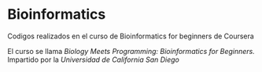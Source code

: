# Bioinformatics
Codigos realizados en el curso de Bioinformatics for beginners de Coursera 

El curso se llama *Biology Meets Programming: Bioinformatics for Beginners.* Impartido por la _Universidad de California San Diego_
